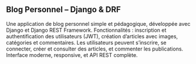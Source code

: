 ## Blog Personnel – Django & DRF
Une application de blog personnel simple et pédagogique, développée avec Django et Django REST Framework.
Fonctionnalités : inscription et authentification des utilisateurs (JWT), création d’articles avec images, catégories et commentaires.
Les utilisateurs peuvent s’inscrire, se connecter, créer et consulter des articles, et commenter les publications.
Interface moderne, responsive, et API REST complète.
